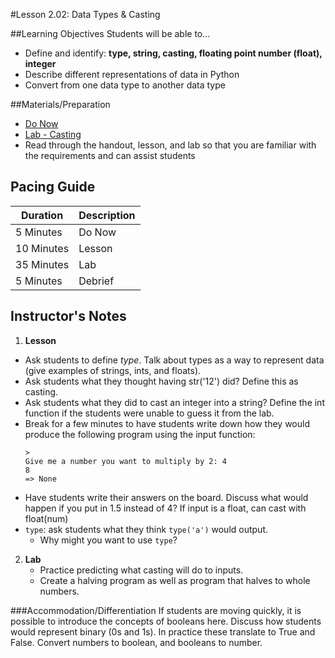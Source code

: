 #Lesson 2.02: Data Types & Casting

##Learning Objectives
Students will be able to... 
* Define and identify: **type, string, casting, floating point number (float), integer**
* Describe different representations of data in Python 
* Convert from one data type to another data type

##Materials/Preparation
* [Do Now]
* [Lab - Casting]
* Read through the handout, lesson, and lab so that you are familiar with the requirements and can assist students

## Pacing Guide
| **Duration**   | **Description** |
| ---------- | ----------- |
| 5 Minutes  | Do Now      |
| 10 Minutes | Lesson      |
| 35 Minutes | Lab         |
| 5 Minutes | Debrief  |

## Instructor's Notes
1. **Lesson**
  * Ask students to define *type*. Talk about types as a way to represent data (give examples of strings, ints, and floats).
  * Ask students what they thought having str('12') did? Define this as casting. 
  * Ask students what they did to cast an integer into a string? Define the int function if the students were unable to guess it from the lab.
  * Break for a few minutes to have students write down how they would produce the following program using the input function:
    ```
    > 
    Give me a number you want to multiply by 2: 4
    8
    => None
    ```
  * Have students write their answers on the board. Discuss what would happen if you put in 1.5 instead of 4? If input is a float, can cast with float(num)
  * `type`: ask students what they think `type('a')` would output.  
    * Why might you want to use `type`?
2. **Lab**
    * Practice predicting what casting will do to inputs. 
    * Create a halving program as well as program that halves to whole numbers. 

###Accommodation/Differentiation
If students are moving quickly, it is possible to introduce the concepts of booleans here. Discuss how students would represent binary (0s and 1s). In practice these translate to True and False. Convert numbers to boolean, and booleans to number.
  

[Do Now]:do_now.md
[Lab - Casting]:lab.md